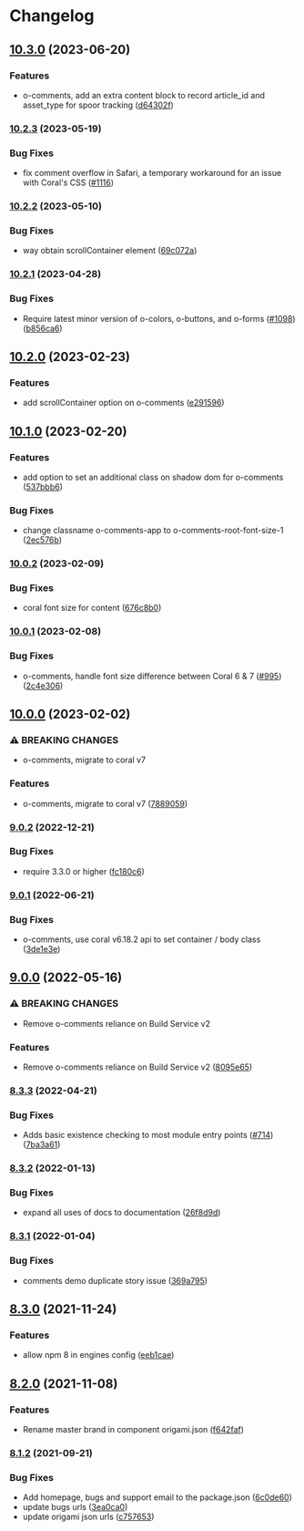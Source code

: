 # Changelog

## [10.3.0](https://www.github.com/Financial-Times/origami/compare/o-comments-v10.2.3...o-comments-v10.3.0) (2023-06-20)


### Features

* o-comments, add an extra content block to record article_id and asset_type for spoor tracking ([d64302f](https://www.github.com/Financial-Times/origami/commit/d64302f3b0004c09a1dcd7551987ac4ef331e1e9))

### [10.2.3](https://www.github.com/Financial-Times/origami/compare/o-comments-v10.2.1...o-comments-v10.2.3) (2023-05-19)

### Bug Fixes

* fix comment overflow in Safari, a temporary workaround for an issue with Coral's CSS ([#1116](https://github.com/Financial-Times/origami/pull/1116))

### [10.2.2](https://www.github.com/Financial-Times/origami/compare/o-comments-v10.2.1...o-comments-v10.2.2) (2023-05-10)


### Bug Fixes

* way obtain scrollContainer element ([69c072a](https://www.github.com/Financial-Times/origami/commit/69c072aefee3b9a0cda6064f0fac86ec49733177))

### [10.2.1](https://www.github.com/Financial-Times/origami/compare/o-comments-v10.2.0...o-comments-v10.2.1) (2023-04-28)


### Bug Fixes

* Require latest minor version of o-colors, o-buttons, and o-forms ([#1098](https://www.github.com/Financial-Times/origami/issues/1098)) ([b856ca6](https://www.github.com/Financial-Times/origami/commit/b856ca66c9ec555f3c70833ffa35cb05cd19841f))

## [10.2.0](https://www.github.com/Financial-Times/origami/compare/o-comments-v10.1.0...o-comments-v10.2.0) (2023-02-23)


### Features

* add scrollContainer option on o-comments ([e291596](https://www.github.com/Financial-Times/origami/commit/e291596ae7b1e325c18850eb1cc77adb281a13e1))

## [10.1.0](https://www.github.com/Financial-Times/origami/compare/o-comments-v10.0.2...o-comments-v10.1.0) (2023-02-20)


### Features

* add option to set an additional class on shadow dom for o-comments ([537bbb6](https://www.github.com/Financial-Times/origami/commit/537bbb64b75525598a9639eead0788f63a68473d))


### Bug Fixes

* change classname o-comments-app to o-comments-root-font-size-1 ([2ec576b](https://www.github.com/Financial-Times/origami/commit/2ec576b2751caa50f345c4a6db177ffe0c9e893a))

### [10.0.2](https://www.github.com/Financial-Times/origami/compare/o-comments-v10.0.1...o-comments-v10.0.2) (2023-02-09)


### Bug Fixes

* coral font size for content ([676c8b0](https://www.github.com/Financial-Times/origami/commit/676c8b067c94356fa500e52b93d4a535bece16f9))

### [10.0.1](https://www.github.com/Financial-Times/origami/compare/o-comments-v10.0.0...o-comments-v10.0.1) (2023-02-08)


### Bug Fixes

* o-comments, handle font size difference between Coral 6 & 7 ([#995](https://www.github.com/Financial-Times/origami/issues/995)) ([2c4e306](https://www.github.com/Financial-Times/origami/commit/2c4e306750864a8b5ad3b19592f38da3526b5dc3))

## [10.0.0](https://www.github.com/Financial-Times/origami/compare/o-comments-v9.0.2...o-comments-v10.0.0) (2023-02-02)


### ⚠ BREAKING CHANGES

* o-comments, migrate to coral v7

### Features

* o-comments, migrate to coral v7 ([7889059](https://www.github.com/Financial-Times/origami/commit/78890594d07734d3bac8602e62629b47a92d6bb2))

### [9.0.2](https://www.github.com/Financial-Times/origami/compare/o-comments-v9.0.1...o-comments-v9.0.2) (2022-12-21)


### Bug Fixes

* require 3.3.0 or higher ([fc180c6](https://www.github.com/Financial-Times/origami/commit/fc180c619755daa1b7bfe65509f354cf0de113bf))

### [9.0.1](https://www.github.com/Financial-Times/origami/compare/o-comments-v9.0.0...o-comments-v9.0.1) (2022-06-21)


### Bug Fixes

* o-comments, use coral v6.18.2 api to set container / body class ([3de1e3e](https://www.github.com/Financial-Times/origami/commit/3de1e3e8ba342c29c727cb8be458bc26c2a3a99d))

## [9.0.0](https://www.github.com/Financial-Times/origami/compare/o-comments-v8.3.3...o-comments-v9.0.0) (2022-05-16)


### ⚠ BREAKING CHANGES

* Remove o-comments reliance on Build Service v2

### Features

* Remove o-comments reliance on Build Service v2 ([8095e65](https://www.github.com/Financial-Times/origami/commit/8095e65529a991d3e37f7ca5952e3d8658f7172d))

### [8.3.3](https://www.github.com/Financial-Times/origami/compare/o-comments-v8.3.2...o-comments-v8.3.3) (2022-04-21)


### Bug Fixes

* Adds basic existence checking to most module entry points ([#714](https://www.github.com/Financial-Times/origami/issues/714)) ([7ba3a61](https://www.github.com/Financial-Times/origami/commit/7ba3a61d0de2a32d3a27a225fd4258b3820c7bda))

### [8.3.2](https://www.github.com/Financial-Times/origami/compare/o-comments-v8.3.1...o-comments-v8.3.2) (2022-01-13)


### Bug Fixes

* expand all uses of docs to documentation ([26f8d9d](https://www.github.com/Financial-Times/origami/commit/26f8d9d8cbbe3e78902d8c3951b37e08150a77bd))

### [8.3.1](https://www.github.com/Financial-Times/origami/compare/o-comments-v8.3.0...o-comments-v8.3.1) (2022-01-04)


### Bug Fixes

* comments demo duplicate story issue ([369a795](https://www.github.com/Financial-Times/origami/commit/369a7954089dd19db444dbe9e7b59703b0c50151))

## [8.3.0](https://www.github.com/Financial-Times/origami/compare/o-comments-v8.2.0...o-comments-v8.3.0) (2021-11-24)


### Features

* allow npm 8 in engines config ([eeb1cae](https://www.github.com/Financial-Times/origami/commit/eeb1cae6e7f0379e647f2b41240b1f294997d528))

## [8.2.0](https://www.github.com/Financial-Times/origami/compare/o-comments-v8.1.2...o-comments-v8.2.0) (2021-11-08)


### Features

* Rename master brand in component origami.json ([f642faf](https://www.github.com/Financial-Times/origami/commit/f642faf0574d84ea8185b56e6090c8015def27e6))

### [8.1.2](https://www.github.com/Financial-Times/origami/compare/o-comments-v8.1.1...o-comments-v8.1.2) (2021-09-21)


### Bug Fixes

* Add homepage, bugs and support email to the package.json ([6c0de60](https://www.github.com/Financial-Times/origami/commit/6c0de60ebd6e64c4dd16d000fcc6b79412ce30f4))
* update bugs urls ([3ea0ca0](https://www.github.com/Financial-Times/origami/commit/3ea0ca03bcb6e55142a77387ad0fff5ddf056d44))
* update origami json urls ([c757653](https://www.github.com/Financial-Times/origami/commit/c7576532b5a14f0462d5346dfb63238be025602e))
